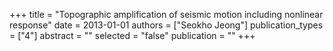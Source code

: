+++
title = "Topographic amplification of seismic motion including nonlinear response"
date = 2013-01-01
authors = ["Seokho Jeong"]
publication_types = ["4"]
abstract = ""
selected = "false"
publication = ""
+++

